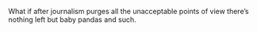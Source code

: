 What if after journalism purges all the unacceptable points of view there’s nothing left but baby pandas and such.
